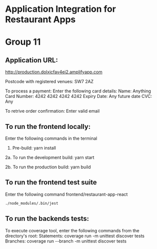 # Application Integration for Restaurant Apps
# Group 11

## Application URL:
http://production.dolxjcfav4ei2.amplifyapp.com

Postcode with registered venues:
SW7 2AZ

To process a payment:
Enter the following card details:
Name: Anything
Card Number: 4242 4242 4242 4242
Expiry Date: Any future date
CVC: Any

To retrive order confirmation:
Enter valid email


## To run the frontend locally:
Enter the following commands in the terminal

1. Pre-build: 
yarn install

2a. To run the development build:
yarn start

2b. To run the production build:
yarn build

## To run the frontend test suite
Enter the following command frontend/restaurant-app-react
```bash
./node_modules/.bin/jest
```


## To run the backends tests:
To execute coverage tool, enter the following commands from the directory's root:
Statements: coverage run -m unittest discover tests
Branches: coverage run --branch -m unittest discover tests
